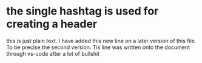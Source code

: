 # the single hashtag is used for creating a header
this is just plain text.
I have added this new line on a later version of this file. To be precise the second version. 
Tis line was written onto the document through vs-code after a lot of bullshit 